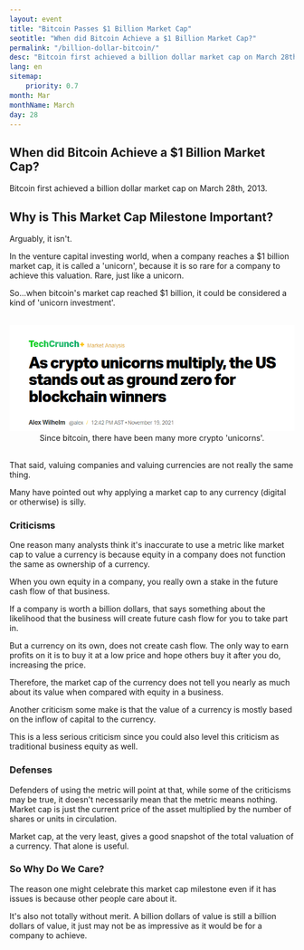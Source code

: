 ```yaml
---
layout: event
title: "Bitcoin Passes $1 Billion Market Cap"
seotitle: "When did Bitcoin Achieve a $1 Billion Market Cap?"
permalink: "/billion-dollar-bitcoin/"
desc: "Bitcoin first achieved a billion dollar market cap on March 28th, 2013." 
lang: en
sitemap:
    priority: 0.7
month: Mar
monthName: March
day: 28
---
```


## When did Bitcoin Achieve a $1 Billion Market Cap?

Bitcoin first achieved a billion dollar market cap on March 28th, 2013.  

## Why is This Market Cap Milestone Important?

Arguably, it isn't.

In the venture capital investing world, when a company reaches a $1 billion market cap, it is called a 'unicorn', because it is so rare for a company to achieve this valuation. Rare, just like a unicorn. 

So...when bitcoin's market cap reached $1 billion, it could be considered a kind of 'unicorn investment'. 

<br>
<center><img alt="crypto unicorn headline" class="box-shadow" src="/img/unicorns.png" />
<div class="kb-helper">Since bitcoin, there have been many more crypto 'unicorns'.</div>
</center>
<br>

That said, valuing companies and valuing currencies are not really the same thing. 

Many have pointed out why applying a market cap to any currency (digital or otherwise) is silly. 

### Criticisms

One reason many analysts think it's inaccurate to use a metric like market cap to value a currency is because equity in a company does not function the same as ownership of a currency. 

When you own equity in a company, you really own a stake in the future cash flow of that business. 

If a company is worth a billion dollars, that says something about the likelihood that the business will create future cash flow for you to take part in. 

But a currency on its own, does not create cash flow. The only way to earn profits on it is to buy it at a low price and hope others buy it after you do, increasing the price. 

Therefore, the market cap of the currency does not tell you nearly as much about its value when compared with equity in a business. 

Another criticism some make is that the value of a currency is mostly based on the inflow of capital to the currency. 

This is a less serious criticism since you could also level this criticism as traditional business equity as well.

### Defenses

Defenders of using the metric will point at that, while some of the criticisms may be true, it doesn't necessarily mean that the metric means nothing. Market cap is just the current price of the asset multiplied by the number of shares or units in circulation. 

Market cap, at the very least, gives a good snapshot of the total valuation of a currency. That alone is useful. 

### So Why Do We Care?

The reason one might celebrate this market cap milestone even if it has issues is because other people care about it. 

It's also not totally without merit. A billion dollars of value is still a billion dollars of value, it just may not be as impressive as it would be for a company to achieve. 